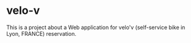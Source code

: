 # velo-v

This is a project about a Web application for velo'v (self-service bike in Lyon, FRANCE) reservation.
